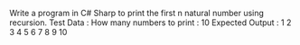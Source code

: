 Write a program in C# Sharp to print the first n natural number using recursion.
	Test Data :
	How many numbers to print : 10
	Expected Output :
	1 2 3 4 5 6 7 8 9 10